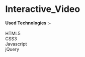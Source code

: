 # Interactive_Video
<b> Used Technologies :- </b> <br> <br>
HTML5 <br>
CSS3 <br>
Javascript <br>
jQuery <br>
 
